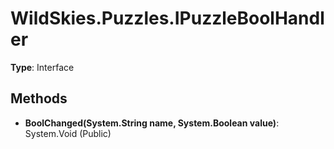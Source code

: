 ﻿# WildSkies.Puzzles.IPuzzleBoolHandler

**Type**: Interface

## Methods

- **BoolChanged(System.String name, System.Boolean value)**: System.Void (Public)

